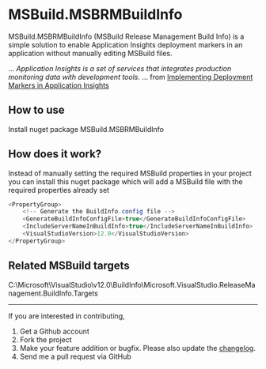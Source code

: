 # MSBuild.MSBRMBuildInfo

MSBuild.MSBRMBuildInfo (MSBuild Release Management Build Info) is a simple solution to enable Application Insights deployment markers in an application without manually editing MSBuild files.
  
... *Application Insights is a set of services that integrates production monitoring data with development tools.* ...
from [Implementing Deployment Markers in Application Insights](http://blogs.msdn.com/b/visualstudioalm/archive/2013/11/14/implementing-deployment-markers-in-application-insights.aspx)

How to use  
---------------------
Install nuget package MSBuild.MSBRMBuildInfo

How does it work?
---------------------
Instead of manually setting the required MSBuild properties in your project you can install this nuget package which will add a MSBuild file with the required properties already set  
```csharp
<PropertyGroup> 
    <!-- Generate the BuildInfo.config file --> 
    <GenerateBuildInfoConfigFile>true</GenerateBuildInfoConfigFile> 
    <IncludeServerNameInBuildInfo>true</IncludeServerNameInBuildInfo> 
    <VisualStudioVersion>12.0</VisualStudioVersion> 
</PropertyGroup>
```

Related MSBuild targets
-------------------
C:\Microsoft\VisualStudio\v12.0\BuildInfo\Microsoft.VisualStudio.ReleaseManagement.BuildInfo.Targets

------------
If you are interested in contributing,  
  
1. Get a Github account  
1. Fork the project  
1. Make your feature addition or bugfix. Please also update the [changelog](https://github.com/DanielTheCoder/MSBuild.MSBRMBuildInfo/blob/master/changelog.txt).  
1. Send me a pull request via GitHub  